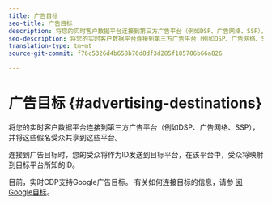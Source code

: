 ```yaml
---
title: 广告目标
seo-title: 广告目标
description: 将您的实时客户数据平台连接到第三方广告平台（例如DSP、广告网络、SSP），并将这些假名受众共享到这些平台。
seo-description: 将您的实时客户数据平台连接到第三方广告平台（例如DSP、广告网络、SSP），并将这些假名受众共享到这些平台。
translation-type: tm+mt
source-git-commit: f76c5326d4b658b76d8df3d285f185706b66a826

---
```



# 广告目标 {#advertising-destinations}

将您的实时客户数据平台连接到第三方广告平台（例如DSP、广告网络、SSP），并将这些假名受众共享到这些平台。

连接到广告目标时，您的受众将作为ID发送到目标平台，在该平台中，受众将映射到目标平台所知的ID。

目前，实时CDP支持Google广告目标。 有关如何连接目标的信息，请参 [阅Google目标](/help/rtcdp/destinations/google-destination.md)。